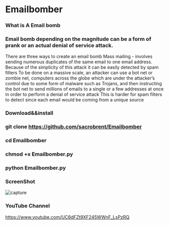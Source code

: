 # Emailbomber


### What is A Email bomb


### Email bomb depending on the magnitude can be a form of prank or an actual denial of service attack.
There are three ways to create an email bomb Mass mailing - involves sending numerous duplicates of the 
same email to one email address. Because of the simplicity of this attack it can be easily detected by spam filters
To be done on a massive scale, an attacker can use a bot net or zombie net, computers across the globe
which are under the attacker’s control due to some form of malware such as Trojans, and then instructing the bot net to
send millions of emails to a single or a few addresses at once in order to perform a denial of service attack
This is harder for spam filters to detect since each email would be coming from a unique source

### Download&&install

### git clone https://github.com/sacrobrent/Emailbomber

### cd Emailbomber

### chmod +x Emailbomber.py

### python Emailbomber.py


### ScreenShot


![capture](https://user-images.githubusercontent.com/33704360/37691983-d512ab62-2cc6-11e8-933e-475418fdb33e.PNG)



### YouTube Channel

https://www.youtube.com/UC6dFZt9XF245WWnF_LsPzRQ

